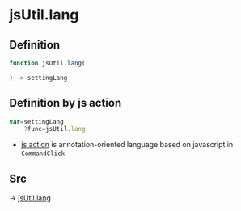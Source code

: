 # jsUtil.lang

## Definition

```js.js
function jsUtil.lang(

) -> settingLang
```


## Definition by js action

```js.js
var=settingLang
	?func=jsUtil.lang

```

- [js action](#) is annotation-oriented language based on javascript in `CommandClick`

## Src

-> [jsUtil.lang](https://github.com/puutaro/CommandClick/blob/master/app/src/main/java/com/puutaro/commandclick/fragment_lib/terminal_fragment/js_interface/JsUtil.kt#L74)


